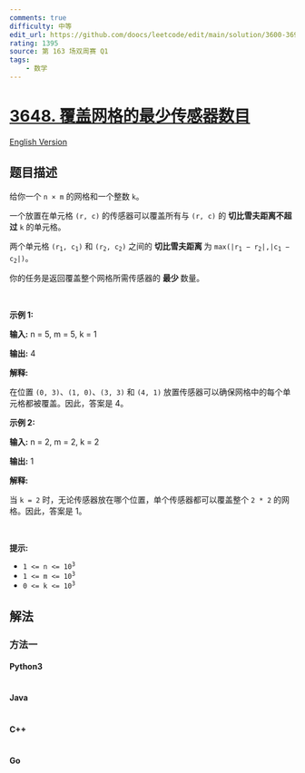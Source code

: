 ```yaml
---
comments: true
difficulty: 中等
edit_url: https://github.com/doocs/leetcode/edit/main/solution/3600-3699/3648.Minimum%20Sensors%20to%20Cover%20Grid/README.md
rating: 1395
source: 第 163 场双周赛 Q1
tags:
    - 数学
---
```


<!-- problem:start -->

# [3648. 覆盖网格的最少传感器数目](https://leetcode.cn/problems/minimum-sensors-to-cover-grid)

[English Version](/solution/3600-3699/3648.Minimum%20Sensors%20to%20Cover%20Grid/README_EN.md)

## 题目描述

<!-- description:start -->

<p>给你一个 <code>n × m</code> 的网格和一个整数 <code>k</code>。</p>

<p>一个放置在单元格 <code>(r, c)</code> 的传感器可以覆盖所有与 <code>(r, c)</code> 的&nbsp;<strong>切比雪夫距离</strong><strong>不超过</strong> <code>k</code> 的单元格。</p>

<p>两个单元格 <code>(r<sub>1</sub>, c<sub>1</sub>)</code> 和 <code>(r<sub>2</sub>, c<sub>2</sub>)</code> 之间的&nbsp;<strong>切比雪夫距离&nbsp;</strong>为 <code>max(|r<sub>1</sub> − r<sub>2</sub>|,|c<sub>1</sub> − c<sub>2</sub>|)</code>。</p>

<p>你的任务是返回覆盖整个网格所需传感器的&nbsp;<strong>最少&nbsp;</strong>数量。</p>

<p>&nbsp;</p>

<p><strong class="example">示例 1:</strong></p>

<div class="example-block">
<p><strong>输入:</strong> <span class="example-io">n = 5, m = 5, k = 1</span></p>

<p><strong>输出:</strong> <span class="example-io">4</span></p>

<p><strong>解释:</strong></p>

<p>在位置 <code>(0, 3)</code>、<code>(1, 0)</code>、<code>(3, 3)</code> 和 <code>(4, 1)</code> 放置传感器可以确保网格中的每个单元格都被覆盖。因此，答案是 4。</p>
</div>

<p><strong class="example">示例 2:</strong></p>

<div class="example-block">
<p><strong>输入:</strong> <span class="example-io">n = 2, m = 2, k = 2</span></p>

<p><strong>输出:</strong> <span class="example-io">1</span></p>

<p><strong>解释:</strong></p>

<p>当 <code>k = 2</code> 时，无论传感器放在哪个位置，单个传感器都可以覆盖整个 <code>2 * 2</code> 的网格。因此，答案是 1。</p>
</div>

<p>&nbsp;</p>

<p><strong>提示:</strong></p>

<ul>
	<li><code>1 &lt;= n &lt;= 10<sup>3</sup></code></li>
	<li><code>1 &lt;= m &lt;= 10<sup>3</sup></code></li>
	<li><code>0 &lt;= k &lt;= 10<sup>3</sup></code></li>
</ul>

<!-- description:end -->

## 解法

<!-- solution:start -->

### 方法一

<!-- tabs:start -->

#### Python3

```python

```

#### Java

```java

```

#### C++

```cpp

```

#### Go

```go

```

<!-- tabs:end -->

<!-- solution:end -->

<!-- problem:end -->

